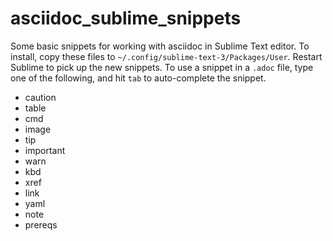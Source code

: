 # asciidoc_sublime_snippets

Some basic snippets for working with asciidoc in Sublime Text editor. To install, copy these files to `~/.config/sublime-text-3/Packages/User`. Restart Sublime to pick up the new snippets. To use a snippet in a `.adoc` file, type one of the following, and hit `tab` to auto-complete the snippet.

* caution
* table
* cmd
* image
* tip
* important
* warn
* kbd
* xref
* link
* yaml
* note
* prereqs 
